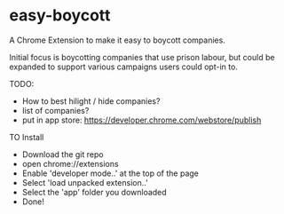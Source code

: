 # easy-boycott
A Chrome Extension to make it easy to boycott companies.

Initial focus is boycotting companies that use prison labour, but could be expanded to support various campaigns users could opt-in to.

TODO:
- How to best hilight / hide companies?
- list of companies?
- put in app store: https://developer.chrome.com/webstore/publish


TO Install
- Download the git repo
- open chrome://extensions
- Enable 'developer mode..' at the top of the page
- Select 'load unpacked extension..'
- Select the 'app' folder you downloaded
- Done!
